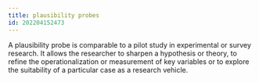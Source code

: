 ```yaml
---
title: plausibility probes
id: 202204152473
---
```


A plausibility probe is comparable to a pilot study in experimental or survey research. It allows the researcher to sharpen a hypothesis or theory, to refine the operationalization or measurement of key variables or to explore the suitability of a particular case as a research vehicle.
